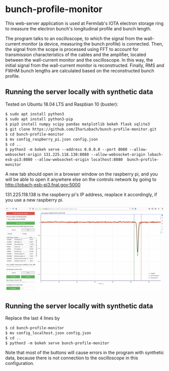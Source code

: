 # bunch-profile-monitor
This web-server application is used at Fermilab's IOTA electron storage ring to measure the electron bunch's longitudinal profile and bunch length.

The program talks to an oscilloscope, to which the signal from the wall-current monitor (a device, measuring the bunch profile) is connected. Then, the signal from the scope is processed using FFT to account for transmission characteristics of the cables and the amplifier, located between the wall-current monitor and the oscilloscope. In this way, the initial signal from the wall-current monitor is reconstructed. Finally, RMS and FWHM bunch lengths are calculated based on the reconstructed bunch profile.

## Running the server locally with synthetic data
Tested on Ubuntu 18.04 LTS and Raspbian 10 (buster):
```
$ sudo apt install python3
$ sudo apt install python3-pip
$ pip3 install numpy scipy pandas matplotlib bokeh flask sqlite3
$ git clone https://github.com/IharLobach/bunch-profile-monitor.git
$ cd bunch-profile-monitor
$ mv config_raspberry_pi.json config.json
$ cd ..
$ python3 -m bokeh serve --address 0.0.0.0 --port 8080 --allow-websocket-origin 131.225.118.138:8080 --allow-websocket-origin lobach-esb-pi3:8080 --allow-websocket-origin localhost:8080  bunch-profile-monitor
```
A new tab should open in a browser window on the raspberry pi, and you will be able to open it anywhere else on the controls network by going to http://lobach-esb-pi3.fnal.gov:5000

131.225.118.138 is the raspberry pi's IP address, reaplace it accordingly, if you use a new raspberry pi.

![Demo](demo.gif)

## Running the server locally with synthetic data
Replace the last 4 lines by
```
$ cd bunch-profile-monitor
$ mv config_localhost.json config.json
$ cd ..
$ python3 -m bokeh serve bunch-profile-monitor
```

Note that most of the buttons will cause errors in the program with synthetic data, because there is not connection to the oscilloscope in this configuration.
